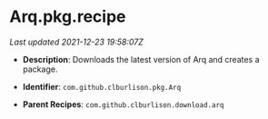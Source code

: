 # Arq.pkg.recipe

_Last updated 2021-12-23 19:58:07Z_

- **Description**: Downloads the latest version of Arq and creates a package.

- **Identifier**: `com.github.clburlison.pkg.Arq`

- **Parent Recipes**: `com.github.clburlison.download.arq`